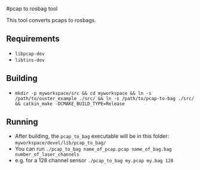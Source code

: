 #pcap to rosbag tool

This tool converts pcaps to rosbags.

## Requirements

* `libpcap-dev`
* `libtins-dev`

## Building

* `mkdir -p myworkspace/src && cd myworkspace && ln -s /path/to/ouster_example ./src/ && ln -s /path/to/pcap-to-bag ./src/ && catkin_make -DCMAKE_BUILD_TYPE=Release`

## Running

* After building, the `pcap_to_bag` executable will be in this folder: `myworkspace/devel/lib/pcap_to_bag/`
* You can run `./pcap_to_bag name_of_pcap.pcap name_of_bag.bag number_of_laser_channels`
* e.g. for a 128 channel sensor `./pcap_to_bag my.pcap my.bag 128`
